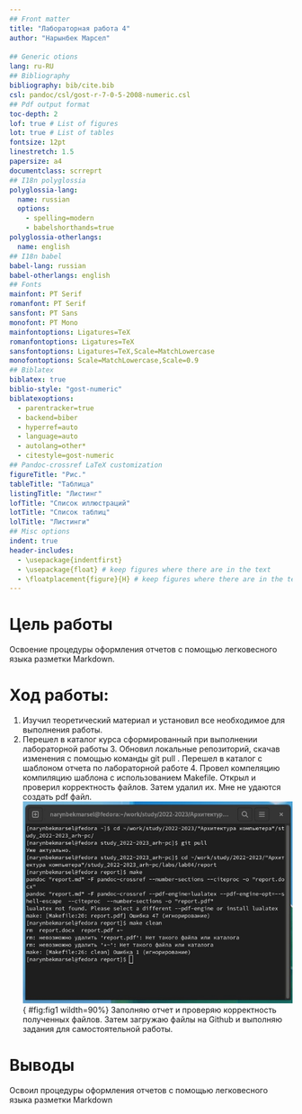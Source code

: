 ```yaml
---
## Front matter
title: "Лабораторная работа 4"
author: "Нарынбек Марсел"

## Generic otions
lang: ru-RU
## Bibliography
bibliography: bib/cite.bib
csl: pandoc/csl/gost-r-7-0-5-2008-numeric.csl
## Pdf output format
toc-depth: 2
lof: true # List of figures
lot: true # List of tables
fontsize: 12pt
linestretch: 1.5
papersize: a4
documentclass: scrreprt
## I18n polyglossia
polyglossia-lang:
  name: russian
  options:
	- spelling=modern
	- babelshorthands=true
polyglossia-otherlangs:
  name: english
## I18n babel
babel-lang: russian
babel-otherlangs: english
## Fonts
mainfont: PT Serif
romanfont: PT Serif
sansfont: PT Sans
monofont: PT Mono
mainfontoptions: Ligatures=TeX
romanfontoptions: Ligatures=TeX
sansfontoptions: Ligatures=TeX,Scale=MatchLowercase
monofontoptions: Scale=MatchLowercase,Scale=0.9
## Biblatex
biblatex: true
biblio-style: "gost-numeric"
biblatexoptions:
  - parentracker=true
  - backend=biber
  - hyperref=auto
  - language=auto
  - autolang=other*
  - citestyle=gost-numeric
## Pandoc-crossref LaTeX customization
figureTitle: "Рис."
tableTitle: "Таблица"
listingTitle: "Листинг"
lofTitle: "Список иллюстраций"
lotTitle: "Список таблиц"
lolTitle: "Листинги"
## Misc options
indent: true
header-includes:
  - \usepackage{indentfirst}
  - \usepackage{float} # keep figures where there are in the text
  - \floatplacement{figure}{H} # keep figures where there are in the text
---
```


# Цель работы
Освоение процедуры оформления отчетов с помощью легковесного языка разметки Markdown.

# Ход работы:
1. Изучил теоретический материал и установил все необходимое для выполнения работы.
2. Перешел в каталог курса сформированный при выполнении лабораторной работы 3. Обновил локальные репозиторий, скачав изменения с помощью команды git pull . Перешел в каталог с шаблоном отчета по лабораторной работе 4. Провел компеляцию компиляцию шаблона с использованием Makefile. Открыл и проверил корректность файлов. Затем удалил их. Мне не удаются создать pdf файл.
![2](image/photo1667236791.png){ #fig:fig1 wildth=90%}
Заполняю отчет и проверяю корректность полученных файлов.
Затем загружаю файлы на Github и выполняю задания для самостоятельной работы.
# Выводы
Освоил процедуры оформления отчетов с помощью легковесного языка разметки Markdown
